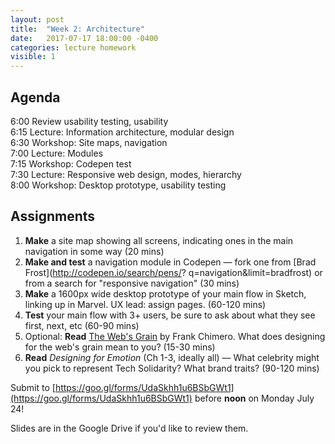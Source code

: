 ```yaml
---
layout: post
title:  "Week 2: Architecture"
date:   2017-07-17 18:00:00 -0400
categories: lecture homework
visible: 1
---
```


## Agenda

6:00 Review usability testing, usability  
6:15 Lecture: Information architecture, modular design  
6:30 Workshop: Site maps, navigation   
7:00 Lecture: Modules  
7:15 Workshop: Codepen test  
7:30 Lecture: Responsive web design, modes, hierarchy  
8:00 Workshop: Desktop prototype, usability testing  

## Assignments

1. **Make** a site map showing all screens, indicating ones in the main navigation in some way (20 mins)
2. **Make and test** a navigation module in Codepen — fork one from [Brad Frost](http://codepen.io/search/pens/? q=navigation&limit=bradfrost) or from a search for "responsive navigation" (30 mins)
3. **Make** a 1600px wide desktop prototype of your main flow in Sketch, linking up in Marvel. UX lead: assign pages. (60-120 mins)
4. **Test** your main flow with 3+ users, be sure to ask about what they see first, next, etc (60-90 mins)
5. Optional: **Read** [The Web's Grain](https://www.frankchimero.com/writing/the-webs-grain/) by Frank Chimero. What does designing for the web's grain mean to you? (15-30 mins)
6. **Read** *Designing for Emotion* (Ch 1-3, ideally all) — What celebrity might you pick to represent Tech Solidarity? What brand traits? (90-120 mins)

Submit to [https://goo.gl/forms/UdaSkhh1u6BSbGWt1](https://goo.gl/forms/UdaSkhh1u6BSbGWt1) before **noon** on Monday July 24!

Slides are in the Google Drive if you'd like to review them.